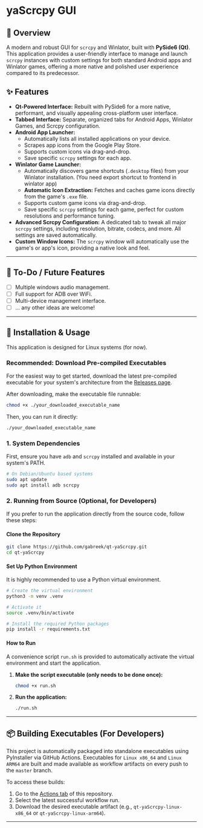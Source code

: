 # yaScrcpy GUI

## 🌟 Overview

A modern and robust GUI for `scrcpy` and Winlator, built with **PySide6 (Qt)**. This application provides a user-friendly interface to manage and launch `scrcpy` instances with custom settings for both standard Android apps and Winlator games, offering a more native and polished user experience compared to its predecessor.

## ✨ Features

*   **Qt-Powered Interface:** Rebuilt with PySide6 for a more native, performant, and visually appealing cross-platform user interface.
*   **Tabbed Interface:** Separate, organized tabs for Android Apps, Winlator Games, and Scrcpy configuration.
*   **Android App Launcher:**
    *   Automatically lists all installed applications on your device.
    *   Scrapes app icons from the Google Play Store.
    *   Supports custom icons via drag-and-drop.
    *   Save specific `scrcpy` settings for each app.
*   **Winlator Game Launcher:**
    *   Automatically discovers game shortcuts (`.desktop` files) from your Winlator installation. (You need export shortcut to frontend in winlator app)
    *   **Automatic Icon Extraction:** Fetches and caches game icons directly from the game's `.exe` file.
    *   Supports custom game icons via drag-and-drop.
    *   Save specific `scrcpy` settings for each game, perfect for custom resolutions and performance tuning.
*   **Advanced Scrcpy Configuration:** A dedicated tab to tweak all major `scrcpy` settings, including resolution, bitrate, codecs, and more. All settings are saved automatically.
*   **Custom Window Icons:** The `scrcpy` window will automatically use the game's or app's icon, providing a native look and feel.

---

## 🚧 To-Do / Future Features

-   [ ] Multiple windows audio management.
-   [ ] Full support for ADB over WiFi.
-   [ ] Multi-device management interface.
-   [ ] ... any other ideas are welcome!

---

## 🚀 Installation & Usage

This application is designed for Linux systems (for now).

### Recommended: Download Pre-compiled Executables

For the easiest way to get started, download the latest pre-compiled executable for your system's architecture from the [Releases page](https://github.com/gabreek/qt-yaScrcpy/releases).

After downloading, make the executable file runnable:

```bash
chmod +x ./your_downloaded_executable_name
```

Then, you can run it directly:

```bash
./your_downloaded_executable_name
```

### 1. System Dependencies

First, ensure you have `adb` and `scrcpy` installed and available in your system's PATH.

```bash
# On Debian/Ubuntu based systems
sudo apt update
sudo apt install adb scrcpy
```

### 2. Running from Source (Optional, for Developers)

If you prefer to run the application directly from the source code, follow these steps:

#### Clone the Repository

```bash
git clone https://github.com/gabreek/qt-yaScrcpy.git
cd qt-yaScrcpy
```

#### Set Up Python Environment

It is highly recommended to use a Python virtual environment.

```bash
# Create the virtual environment
python3 -m venv .venv

# Activate it
source .venv/bin/activate

# Install the required Python packages
pip install -r requirements.txt
```

#### How to Run

A convenience script `run.sh` is provided to automatically activate the virtual environment and start the application.

1.  **Make the script executable (only needs to be done once):**
    ```bash
    chmod +x run.sh
    ```

2.  **Run the application:**
    ```bash
    ./run.sh
    ```

---

## 📦 Building Executables (For Developers)

This project is automatically packaged into standalone executables using PyInstaller via GitHub Actions. Executables for `Linux x86_64` and `Linux ARM64` are built and made available as workflow artifacts on every push to the `master` branch.

To access these builds:

1.  Go to the [Actions tab](https://github.com/gabreek/qt-yaScrcpy/actions) of this repository.
2.  Select the latest successful workflow run.
3.  Download the desired executable artifact (e.g., `qt-yaScrcpy-linux-x86_64` or `qt-yaScrcpy-linux-arm64`).

---


